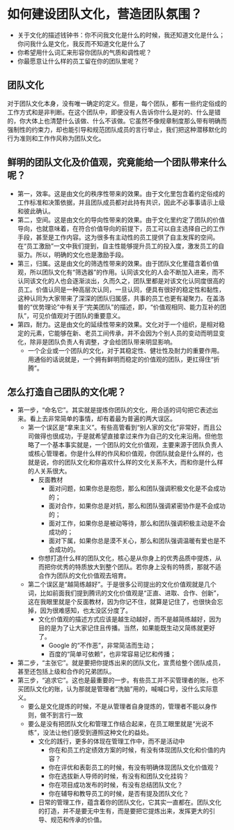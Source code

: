 # 如何建设团队文化，营造团队氛围？
- 关于文化的描述钱钟书：你不问我文化是什么的时候，我还知道文化是什么；你问我什么是文化，我反而不知道文化是什么了
- 你希望用什么词汇来形容你团队的气质和调性呢？
- 你最愿意让什么样的员工留在你的团队里呢？

## 团队文化
对于团队文化本身，没有唯一确定的定义。但是，每个团队，都有一些约定俗成的工作方式和是非判断。在这个团队中，即便没有人告诉你什么是对的、什么是错的，你大体上也清楚什么该做、什么不该做。它虽然不像规章制度那么带有明确而强制性的约束力，却也能引导和规范团队成员的言行举止，我们把这种潜移默化的行为准则和工作作风称为团队文化。

## 鲜明的团队文化及价值观，究竟能给一个团队带来什么呢？
- 第一，效率。这是由文化的秩序性带来的效果。由于文化里包含着约定俗成的工作标准和决策依据，并且团队成员都对此持有共识，因此不必事事请示上级和彼此确认。
- 第二，空间。这是由文化的导向性带来的效果。由于文化里约定了团队的价值导向，也就意味着，在符合价值导向的前提下，员工可以自主选择自己的工作手段，甚至是工作内容。这为很多有主动性的员工提供了自主发挥的空间。在“员工激励”一文中我们提到，自主性能够提升员工的投入度，激发员工的自驱力。所以，明确的文化也是激励手段。
- 第三，归属。这是由文化的筛选性带来的效果。由于团队文化里蕴含着价值观，所以团队文化有“筛选器”的作用。认同该文化的人会不断加入进来，而不认同该文化的人也会逐渐淡出，久而久之，团队里都是对该文化认同度很高的员工。价值认同是一种高层次认同，一旦认同，便具有很好的稳定性和黏性，这种认同为大家带来了深深的团队归属感，共事的员工也更有凝聚力。在盖洛普的“优势理论”中有关于“完美团队”的描述，即，“价值观相同、能力互补的团队”，可见价值观对于团队的重要意义。
- 第四，耐力。这是由文化的延续性带来的效果。文化对于一个组织，是相对稳定的元素，它能够在新、老员工间传承，并不会因为个别人员的变动而明显变化，除非是团队负责人有调整，才会给团队带来明显影响。
  - 一个企业或一个团队的文化，对于其稳定性、健壮性及耐力的重要作用。用通俗的话说就是，一个拥有鲜明而稳定的价值观的团队，更扛得住“折腾”。

## 怎么打造自己团队的文化呢？
- 第一步，“命名它”。其实就是提炼你团队的文化，用合适的词句把它表述出来。看上去非常简单的事情，却有着最为普遍的两大误区。
  - 第一个误区是“拿来主义”。有些高管看到“别人家的文化”非常好，而且公司做得也很成功，于是就希望直接拿过来作为自己的文化来沿用。但他忽略了一个基本事实就是，一个团队的文化价值观，主要来源于团队负责人或核心管理者。你是什么样的作风和价值观，你团队就会是什么样的，也就是说，你的团队文化和你喜欢什么样的文化关系不大，而和你是什么样的人关系很大。
    - 反面教材
      - 面对问题，如果你总是抱怨，那么和团队强调积极文化是不会成功的；
      - 面对合作，如果你总是对抗，那么和团队强调紧密协作是不会成功的；
      - 面对工作，如果你总是被动等待，那么和团队强调积极主动是不会成功的；
      - 面对下属，如果你总是漠不关心，那么和团队强调温暖有爱也是不会成功的。
    - 你想打造什么样的团队文化，核心是从你身上的优秀品质中提炼，从而把你优秀的特质放大到整个团队。若你身上没有的特质，那就不适合作为团队的文化价值观去培育。
  - 第二个误区是“越简练越好”。于是很多公司提出的文化价值观就是几个词，比如前面我们提到腾讯的文化价值观是“正直、进取、合作、创新”，这在我眼里就是个反面教材，因为你记不住，就算是记住了，也很快会忘掉，因为很难感知，也太没区分度了。
    - 文化价值观的描述方式应该是越生动越好，而不是越简练越好，因为目的是为了让大家记住且传播。当然，如果能既生动又简练就更好了。
      - Google 的“不作恶”，非常简洁而生动；
      - 百度的“简单可依赖”，也非常容易记忆和传播；
- 第二步，“主张它”。就是要把你提炼出来的团队文化，宣贯给整个团队成员，甚至还包括上级和合作的兄弟团队。
- 第三步，“追求它”。这也是最重要的一步。有些员工并不买管理者的账，也不买团队文化的账，认为那就是管理者“洗脑”用的，喊喊口号，没什么实际意义。
  - 要么是文化提炼的时候，不是从管理者自身提炼的，管理者不能以身作则，做不到言行一致
  - 要么是没有把团队文化和管理工作结合起来，在员工眼里就是“光说不练”，没法让他们感受到遵照这种文化的益处。
    - 文化的践行，更多的体现在管理工作中，而不是活动中
      - 你在和员工约定绩效方案的时候，有没有体现团队文化和价值的内容？
      - 你在评优和表彰员工的时候，有没有明确体现团队文化价值观？
      - 你在选拔新人导师的时候，有没有和团队文化挂钩？
      - 你在项目成功发布的时候，有没有总结团队文化？
      - 你在辅导和教导员工的时候，是否有提及团队文化？
    - 日常的管理工作，蕴含着你的团队文化，它其实一直都在。团队文化的打造，并不是要无中生有，而是要把它提炼出来，发挥更大的引导、规范和传承的价值。